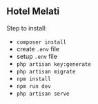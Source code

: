 ## Hotel Melati

Step to install:
- `composer install`
- create `.env` file
- setup `.env` file
- `php artisan key:generate`
- `php artisan migrate`
- `npm install`
- `npm run dev`
- `php artisan serve`